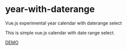 # year-with-daterange
Vue.js experimental year calendar with daterange select

This is simple vue.js calendar with date range select. 

<a href="http://46.101.124.253/basic-vue-year-calendar/caltema.html">DEMO</a>
